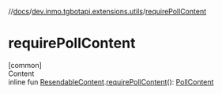 //[docs](../../index.md)/[dev.inmo.tgbotapi.extensions.utils](index.md)/[requirePollContent](require-poll-content.md)



# requirePollContent  
[common]  
Content  
inline fun [ResendableContent](../dev.inmo.tgbotapi.types.message.content.abstracts/-resendable-content/index.md).[requirePollContent](require-poll-content.md)(): [PollContent](../dev.inmo.tgbotapi.types.message.content/-poll-content/index.md)  



